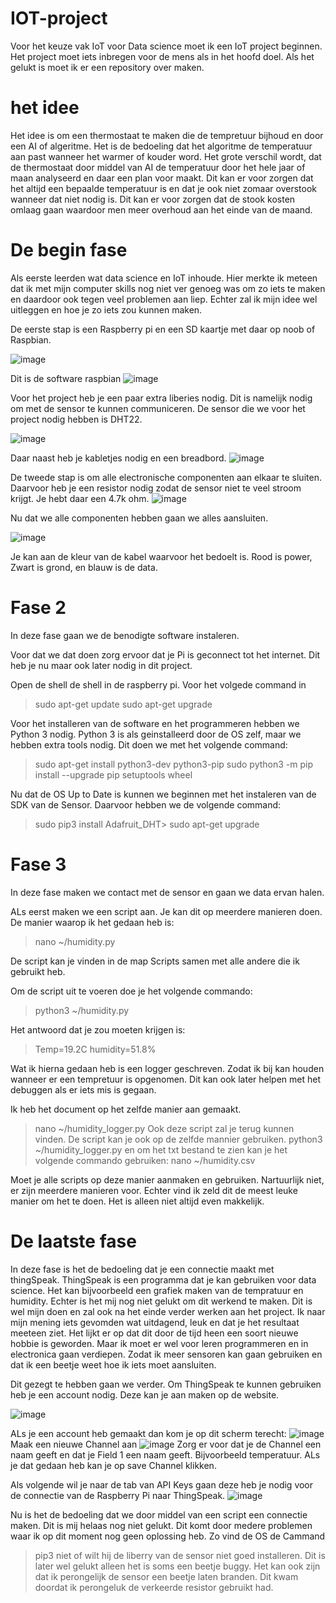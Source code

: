 # IOT-project


Voor het keuze vak IoT voor Data science moet ik een IoT project beginnen. 
Het project moet iets inbregen voor de mens als in het hoofd doel. 
Als het gelukt is moet ik er een repository over maken. 

# het idee
Het idee is om een thermostaat te maken die de tempretuur bijhoud en door een AI of algeritme. Het is de bedoeling dat het algoritme de temperatuur aan past wanneer het warmer of kouder word. Het grote verschil wordt, dat de thermostaat door middel van AI de temperatuur door het hele jaar of maan analyseerd en daar een plan voor maakt. Dit kan er voor zorgen dat het altijd een bepaalde temperatuur is en dat je ook niet zomaar overstook wanneer dat niet nodig is. 
Dit kan er voor zorgen dat de stook kosten omlaag gaan waardoor men meer overhoud aan het einde van de maand. 


# De begin fase
Als eerste leerden wat data science en IoT inhoude. Hier merkte ik meteen dat ik met mijn computer
skills nog niet ver genoeg was om zo iets te maken en daardoor ook tegen veel problemen aan liep.
Echter zal ik mijn idee wel uitleggen en hoe je zo iets zou kunnen maken.

De eerste stap is een Raspberry pi en een SD kaartje met daar op noob of Raspbian.

![image](https://user-images.githubusercontent.com/95296656/152030991-1c2ae71d-23ec-4e2e-8c63-fb94f2a7bd27.png)

Dit is de software raspbian
![image](https://user-images.githubusercontent.com/95296656/152031037-74ac084c-a9a1-4df6-b5a0-2143d8de25cb.png)


Voor het project heb je een paar extra liberies nodig. Dit is namelijk nodig om met de sensor te kunnen communiceren.
De sensor die we voor het project nodig hebben is DHT22. 

![image](https://user-images.githubusercontent.com/95296656/152031398-7c8bbe9d-4354-4dbc-a4e9-1e74d599f5fc.png)

Daar naast heb je kabletjes nodig en een breadbord.
![image](https://user-images.githubusercontent.com/95296656/152031512-9f1d9808-dad2-40b9-b6fe-9c4a0f438f09.png)


De tweede stap  is om alle electronische componenten aan elkaar te sluiten.
Daarvoor heb je een resistor nodig zodat de sensor niet te veel stroom krijgt.
Je hebt daar een 4.7k ohm.
![image](https://user-images.githubusercontent.com/95296656/152031888-99c55ed6-79a5-402c-847d-99ecac4cdce2.png)

Nu dat we alle componenten hebben gaan we alles aansluiten. 

![image](https://user-images.githubusercontent.com/95296656/152032081-18837e17-d742-4e07-8204-3ab3986495a7.png)

Je kan aan de kleur van de kabel waarvoor het bedoelt is. Rood is power, Zwart is grond, en blauw is de data.

# Fase 2

In deze fase gaan we de benodigte software instaleren. 

Voor dat we dat doen zorg ervoor dat je Pi is geconnect tot het internet. Dit heb je nu maar ook later nodig in dit project.


Open de shell de shell in de raspberry pi.
Voor het volgede command in
> sudo apt-get update 
> sudo apt-get upgrade

Voor het installeren van de software en het programmeren hebben we Python 3 nodig.
Python 3 is als geinstalleerd door de OS zelf, maar we hebben extra tools nodig.
Dit doen we met het volgende command:
> sudo apt-get install python3-dev python3-pip
> sudo python3 -m pip install --upgrade pip setuptools wheel

Nu dat de OS Up to Date is kunnen we beginnen met het instaleren van de SDK van de Sensor.
Daarvoor hebben we de volgende command:
> sudo pip3 install Adafruit_DHT> sudo apt-get upgrade 


# Fase 3
In deze fase maken we contact met de sensor en gaan we data ervan halen.

ALs eerst maken we een script aan. 
Je kan dit op meerdere manieren doen. 
De manier waarop ik het gedaan heb is:
> nano ~/humidity.py

De script kan je vinden in de map Scripts samen met alle andere die ik gebruikt heb.

Om de script uit te voeren doe je het volgende commando:
> python3 ~/humidity.py

Het antwoord dat je zou moeten krijgen is: 
> Temp=19.2C humidity=51.8%

Wat ik hierna gedaan heb is een logger geschreven. Zodat ik bij kan houden wanneer er een tempretuur is opgenomen. 
Dit kan ook later helpen met het debuggen als er iets mis is gegaan.

Ik heb het document op het zelfde manier aan gemaakt.
> nano ~/humidity_logger.py
Ook deze script zal je terug kunnen vinden.
De script kan je ook op de zelfde mannier gebruiken.
> python3 ~/humidity_logger.py
en om het txt bestand te zien kan je het volgende commando gebruiken:
> nano ~/humidity.csv

Moet je alle scripts op deze manier aanmaken en gebruiken. Nartuurlijk niet, er zijn meerdere manieren voor. Echter 
vind ik zeld dit de meest leuke manier om het te doen. Het is alleen niet altijd even makkelijk.

# De laatste fase
In deze fase is het de bedoeling dat je een connectie maakt met thingSpeak.
ThingSpeak is een programma dat je kan gebruiken voor data science. Het kan bijvoorbeeld een grafiek maken van de tempratuur en humidity. Echter is het mij nog niet gelukt om dit werkend te maken. Dit is wel mijn doen en zal ook na het einde verder werken aan het project. Ik naar mijn mening iets gevomden wat uitdagend, leuk en dat je het resultaat meeteen ziet. 
Het lijkt er op dat dit door de tijd heen een soort nieuwe hobbie is geworden. Maar ik moet er wel voor leren programmeren en in electronica gaan verdiepen. Zodat ik meer sensoren kan gaan gebruiken en dat ik een beetje weet hoe ik iets moet aansluiten.

Dit gezegt te hebben gaan we verder.
Om ThingSpeak te kunnen gebruiken heb je een account nodig. Deze kan je aan maken op de website.

![image](https://user-images.githubusercontent.com/95296656/152038781-2c4514c9-6d1b-40ce-b8e5-e80883782517.png)

ALs je een account heb gemaakt dan kom je op dit scherm terecht:
![image](https://user-images.githubusercontent.com/95296656/152039170-536e45f2-9dec-489f-a31f-9cc2f70c2478.png)
Maak een nieuwe Channel aan
![image](https://user-images.githubusercontent.com/95296656/152039443-ac60a2fc-68db-4532-a594-ac3e495a2a68.png)
Zorg er voor dat je de Channel een naam geeft en dat je Field 1 een naam geeft. Bijvoorbeeld temperatuur. ALs je dat gedaan heb 
kan je op save Channel klikken.

Als volgende wil je naar de tab van API Keys gaan deze heb je nodig voor de connectie van de Raspberry Pi naar ThingSpeak.
![image](https://user-images.githubusercontent.com/95296656/152041423-51951806-bad9-42de-b1e1-e20a1b9bdde6.png)

Nu is het de bedoeling dat we door middel van een script een connectie maken. Dit is mij helaas nog niet gelukt. Dit komt door medere problemen waar ik op dit moment nog geen oplossing heb. Zo vind de OS de Cammand
>pip3 
niet of wilt hij de liberry van de sensor niet goed installeren. Dit is later wel gelukt alleen het is soms een beetje buggy. 
Het kan ook zijn dat ik perongelijk de sensor een beetje laten branden. Dit kwam doordat ik perongeluk de verkeerde resistor gebruikt had. 
